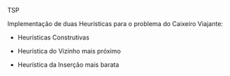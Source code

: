 TSP

Implementação de duas Heurísticas para o problema do Caixeiro Viajante:

* Heurísticas Construtivas

- Heurística do Vizinho mais próximo

- Heurística da Inserção mais barata
